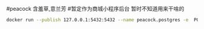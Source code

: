 #peacock
含羞草,意兰芳 #暂定作为商城小程序后台
暂时不知道用来干啥的
```zsh
docker run --publish 127.0.0.1:5432:5432 --name peacock.postgres -e  POSTGRES_DB=peacock.postgres -e POSTGRES_USER=allen -e POSTGRES_PASSWORD=walker postgres
```
